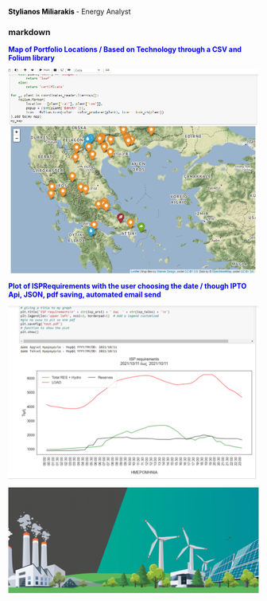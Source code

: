 **<font color="black"> Stylianos Miliarakis </font>** - Energy Analyst

### markdown

**<font color="Blue"> Map of Portfolio Locations / Based on Technology through a CSV and Folium library </font>**


![mapportfolio](mapportfolio.png)

**<font color="Blue"> Plot of ISPRequirements with the user choosing the date / though IPTO Api, JSON, pdf saving, automated email send </font>**

![ISPREQ](ISPRequirements.png)


![Renewables Image](/renewables-congress-1030x434.png)
